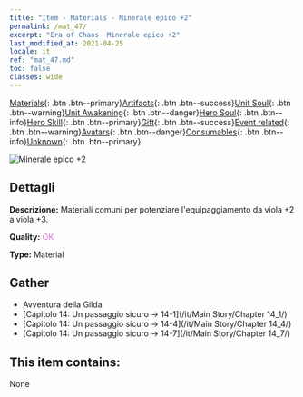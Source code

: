 ```yaml
---
title: "Item - Materials - Minerale epico +2"
permalink: /mat_47/
excerpt: "Era of Chaos  Minerale epico +2"
last_modified_at: 2021-04-25
locale: it
ref: "mat_47.md"
toc: false
classes: wide
---
```

 [Materials](/ItemsIT/){: .btn .btn--primary}[Artifacts](/ItemsIT/Artifacts/){: .btn .btn--success}[Unit Soul](/ItemsIT/UnitSoul/){: .btn .btn--warning}[Unit Awakening](/ItemsIT/UnitAwakening/){: .btn .btn--danger}[Hero Soul](/ItemsIT/HeroSoul/){: .btn .btn--info}[Hero Skill](/ItemsIT/HeroSkill/){: .btn .btn--primary}[Gift](/ItemsIT/Gift/){: .btn .btn--success}[Event related](/ItemsIT/Events/){: .btn .btn--warning}[Avatars](/ItemsIT/Avatars/){: .btn .btn--danger}[Consumables](/ItemsIT/Consumables/){: .btn .btn--info}[Unknown](/ItemsIT/Unknown/){: .btn .btn--primary}

 ![Minerale epico +2](/images/t/i_cailiao_kuangshi2.png)

## Dettagli
 **Descrizione:** Materiali comuni per potenziare l'equipaggiamento da viola +2 a viola +3.

 **Quality:** <span style="color: #DA70D6">OK</span>

 **Type:** Material

## Gather

*    Avventura della Gilda 
*    [Capitolo 14: Un passaggio sicuro -> 14-1](/it/Main Story/Chapter 14_1/) 
*    [Capitolo 14: Un passaggio sicuro -> 14-4](/it/Main Story/Chapter 14_4/) 
*    [Capitolo 14: Un passaggio sicuro -> 14-7](/it/Main Story/Chapter 14_7/) 

## This item contains:

  None

